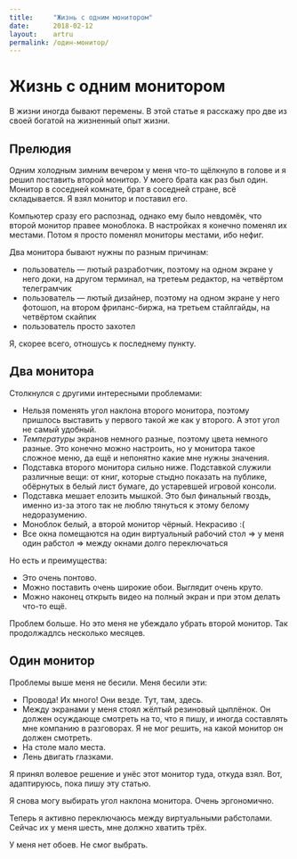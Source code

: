 ```yaml
---
title:     "Жизнь с одним монитором"
date:      2018-02-12
layout:    artru
permalink: /один-монитор/
---
```

# Жизнь с одним монитором
В жизни иногда бывают перемены. В этой статье я расскажу про две из своей богатой на жизненный опыт жизни.

## Прелюдия
Одним холодным зимним вечером у меня что-то щёлкнуло в голове и я решил поставить второй монитор. У моего брата как раз был один. Монитор в соседней комнате, брат в соседней стране, всё складывается. Я взял монитор и поставил его.

Компьютер сразу его распознад, однако ему было невдомёк, что второй монитор правее моноблока. В настройках я конечно поменял их местами. Потом я просто поменял мониторы местами, ибо нефиг.

Два монитора бывают нужны по разным причинам:
- пользователь &mdash; лютый разработчик, поэтому на одном экране у него доки, на другом терминал, на третеьм редактор, на четвёртом телеграмчик
- пользователь &mdash; лютый дизайнер, поэтому на одном экране у него фотошоп, на втором фриланс-биржа, на третьем стайлгайды, на четвёртом скайпик
- пользователь просто захотел

Я, скорее всего, отношусь к последнему пункту.

## Два монитора
Столкнулся с другими интересными проблемами:
- Нельзя поменять угол наклона второго монитора, поэтому пришлось выставить у первого такой же как у второго. А этот угол не самый удобный.
- _Температуры_ экранов немного разные, поэтому цвета немного разные. Это конечно можно настроить, но у монитора такое сложное меню, да ещё и непонятно какие мне нужны значения.
- Подставка второго монитора сильно ниже. Подставкой служили различные вещи: от книг, которые стыдно показать на публике, обёрнутых в белый лист бумаге, до устаревшей игровой консоли.
- Подставка мешает елозить мышкой. Это был финальный гвоздь, именно из-за этого так не люблю тянуться к этому белому недоразумению.
- Моноблок белый, а второй монитор чёрный. Некрасиво :(
- Все окна помещаются на один виртуальный рабочий стол => у меня один рабстол => между окнами долго переключаться

Но есть и преимущества:
- Это очень понтово.
- Можно поставить очень широкие обои. Выглядит очень круто.
- Можно наконец открыть видео на полный экран и при этом делать что-то ещё.

Проблем больше. Но это меня не убеждало убрать второй монитор. Так продолжадлсь несколько месяцев.


## Один монитор
Проблемы выше меня не бесили. Меня бесили эти:
- Провода! Их много! Они везде. Тут, там, здесь.
- Между экранами у меня стоял жёлтый резиновый цыплёнок. Он должен осуждающе смотреть на то, что я пишу, и иногда составлять мне компанию в разговорах. Я не мог решить, на какой монитор он должен смотреть.
- На столе мало места.
- Лень двигать глазками.

Я принял волевое решение и унёс этот монитор туда, откуда взял. Вот, адаптируюсь, пока пишу эту статью.

Я снова могу выбирать угол наклона монитора. Очень эргономично.

Теперь я активно переключаюсь между виртуальными рабстолами. Сейчас их у меня шесть, мне должно хватить трёх.

У меня нет обоев. Не смог выбрать.

